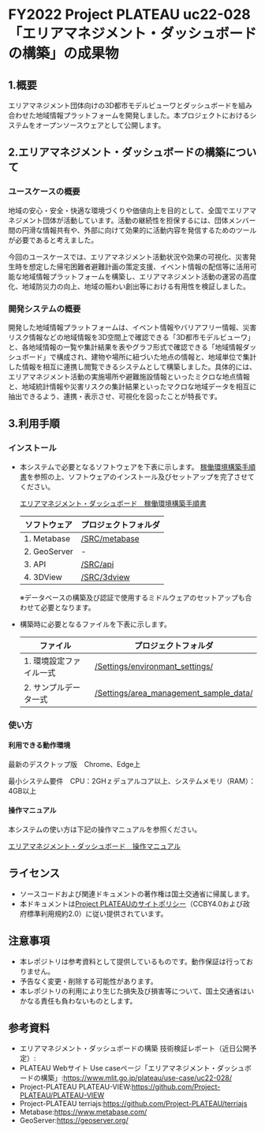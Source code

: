 # FY2022 Project PLATEAU uc22-028「エリアマネジメント・ダッシュボードの構築」の成果物

## **1.概要**

<p>エリアマネジメント団体向けの3D都市モデルビューワとダッシュボードを組み合わせた地域情報プラットフォームを開発しました。本プロジェクトにおけるシステムをオープンソースウェアとして公開します。</p>

## **2.エリアマネジメント・ダッシュボードの構築について**

### **ユースケースの概要**

<p>地域の安心・安全・快適な環境づくりや価値向上を目的として、全国でエリアマネジメント団体が活動しています。活動の継続性を担保するには、団体メンバー間の円滑な情報共有や、外部に向けて効果的に活動内容を発信するためのツールが必要であると考えました。</p>
<p>今回のユースケースでは、エリアマネジメント活動状況や効果の可視化、災害発生時を想定した帰宅困難者避難計画の策定支援、イベント情報の配信等に活用可能な地域情報プラットフォームを構築し、エリアマネジメント活動の運営の高度化、地域防災力の向上、地域の賑わい創出等における有用性を検証しました。</p>


### **開発システムの概要**

<p>開発した地域情報プラットフォームは、イベント情報やバリアフリー情報、災害リスク情報などの地域情報を3D空間上で確認できる「3D都市モデルビューワ」と、各地域情報の一覧や集計結果を表やグラフ形式で確認できる「地域情報ダッシュボード」で構成され、建物や場所に紐づいた地点の情報と、地域単位で集計した情報を相互に連携し閲覧できるシステムとして構築しました。具体的には、エリアマネジメント活動の実施場所や避難施設情報といったミクロな地点情報と、地域統計情報や災害リスクの集計結果といったマクロな地域データを相互に抽出できるよう、連携・表示させ、可視化を図ったことが特長です。</p>

## **3.利用手順**
### **インストール**<!-- 納品時リンク変更 -->
* 本システムで必要となるソフトウェアを下表に示します。 [稼働環境構築手順書](https://stunning-dollop-69vk1r3.pages.github.io/manual/devMan.html)を参照の上、ソフトウェアのインストール及びセットアップを完了させてください。

    [エリアマネジメント・ダッシュボード　稼働環境構築手順書](https://stunning-dollop-69vk1r3.pages.github.io/manual/devMan.html)

    |ソフトウェア|プロジェクトフォルダ|
    | - | - |
    |1. Metabase|[/SRC/metabase](./SRC/metabase/)|
    |2. GeoServer|-|
    |3. API|[/SRC/api](./SRC/api/)|
    |4. 3DView|[/SRC/3dview](./SRC/3dview/)|

    ※データベースの構築及び認証で使用するミドルウェアのセットアップも合わせて必要となります。

* 構築時に必要となるファイルを下表に示します。

    |ファイル|プロジェクトフォルダ|
    | - | - |
    |1. 環境設定ファイル一式|[/Settings/environmant_settings/](./Settings/environmant_settings/)|
    |2. サンプルデータ一式|[/Settings/area_management_sample_data/](./Settings/area_management_sample_data/)|
  

### **使い方**
#### **利用できる動作環境**

最新のデスクトップ版　Chrome、Edge上

最小システム要件　CPU：2GHｚデュアルコア以上、システムメモリ（RAM）：4GB以上

#### **操作マニュアル**<!-- 納品時リンク変更 -->

本システムの使い方は下記の操作マニュアルを参照ください。

[エリアマネジメント・ダッシュボード　操作マニュアル](https://stunning-dollop-69vk1r3.pages.github.io/manual/userMan.html)

## **ライセンス** <!-- 定型文のため変更しない -->
* ソースコードおよび関連ドキュメントの著作権は国土交通省に帰属します。
* 本ドキュメントは[Project PLATEAUのサイトポリシー](https://www.mlit.go.jp/plateau/site-policy/)（CCBY4.0および政府標準利用規約2.0）に従い提供されています。

## **注意事項** <!-- 定型文のため変更しない -->

* 本レポジトリは参考資料として提供しているものです。動作保証は行っておりません。
* 予告なく変更・削除する可能性があります。
* 本レポジトリの利用により生じた損失及び損害等について、国土交通省はいかなる責任も負わないものとします。

## **参考資料**　 <!-- 各リンクは納品時に更新 -->
* エリアマネジメント・ダッシュボードの構築 技術検証レポート（近日公開予定）:
* PLATEAU Webサイト Use
caseページ「エリアマネジメント・ダッシュボードの構築」:https://www.mlit.go.jp/plateau/use-case/uc22-028/
* Project-PLATEAU PLATEAU-VIEW:https://github.com/Project-PLATEAU/PLATEAU-VIEW
* Project-PLATEAU terriajs:https://github.com/Project-PLATEAU/terriajs
* Metabase:https://www.metabase.com/
* GeoServer:https://geoserver.org/
